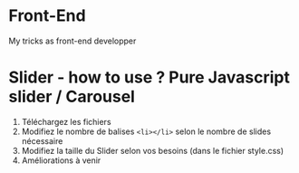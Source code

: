 # Front-End
My tricks as front-end developper


# Slider - how to use ? Pure Javascript slider / Carousel

1. Téléchargez les fichiers
2. Modifiez le nombre de balises ````<li></li>```` selon le nombre de slides nécessaire
3. Modifiez la taille du Slider selon vos besoins (dans le fichier style.css)
4. Améliorations à venir
